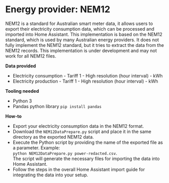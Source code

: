 # Energy provider: NEM12

NEM12 is a standard for Australian smart meter data, it allows users to export their electricity consumption data, which can be processed and imported into Home Assistant.
This implementation is based on the NEM12 standard, which is used by many Australian energy providers.
It does not fully implement the NEM12 standard, but it tries to extract the data from the NEM12 records.
This implementation is under development and may not work for all NEM12 files.

**Data provided**
- Electricity consumption - Tariff 1 - High resolution (hour interval) - kWh
- Electricity production - Tariff 1 - High resolution (hour interval) - kWh

**Tooling needed**
- Python 3
- Pandas python library ```pip install pandas```

**How-to**
- Export your electricity consumption data in the NEM12 format.
- Download the ```NEM12DataPrepare.py``` script and place it in the same directory as the exported NEM12 data.
- Execute the Python script by providing the name of the exported file as a parameter. Example:  
  ```python NEM12DataPrepare.py power-redacted.csv```.  
  The script will generate the necessary files for importing the data into Home Assistant.
- Follow the steps in the overall Home Assistant import guide for integrating the data into your setup.